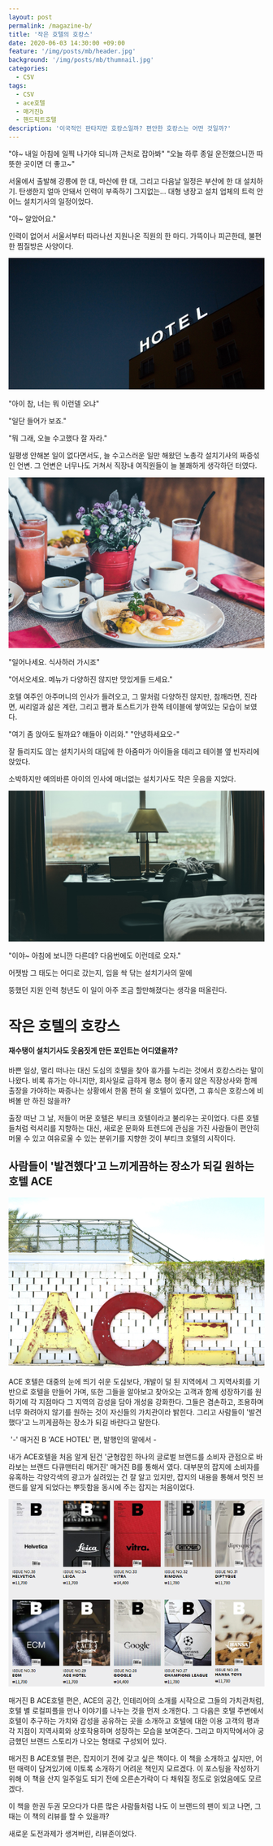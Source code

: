 ```yaml
---
layout: post
permalink: /magazine-b/
title: '작은 호텔의 호캉스'
date: 2020-06-03 14:30:00 +09:00
feature: '/img/posts/mb/header.jpg'
background: '/img/posts/mb/thumnail.jpg'
categories:
  - CSV
tags:
  - CSV
  - ace호텔
  - 매거진b
  - 핸드픽트호텔
description: '이국적인 판타지만 호캉스일까? 편안한 호캉스는 어떤 것일까?'
---
```


"야~ 내일 아침에 일찍 나가야 되니까 근처로 잡아봐"
"오늘 하루 종일 운전했으니깐 따뜻한 곳이면 더 좋고~"

 서울에서 출발해 강릉에 한 대, 마산에 한 대, 그리고 다음날 일정은 부산에 한 대 설치하기.
 탄생한지 얼마 안돼서 인력이 부족하기 그지없는...
 대형 냉장고 설치 업체의 트럭 안 어느 설치기사의 일정이었다.

"아~ 알았어요."

인력이 없어서 서울서부터 따라나선 지원나온 직원의 한 마디.
가뜩이나 피곤한데, 불편한 찜질방은 사양이다.

![호텔](/img/posts/mb/01.jpg)

"아이 참, 너는 뭐 이런델 오냐"

"일단 들어가 보죠."

"뭐 그래, 오늘 수고했다 잘 자라."

일평생 안해본 일이 없다면서도, 늘 수고스러운 일만 해왔던 노총각 설치기사의 짜증섞인 언변.
그 언변은 너무나도 거쳐서 직장내 여직원들이 늘 불쾌하게 생각하던 터였다.

![호텔](/img/posts/mb/04.jpg)

"일어나세요. 식사하러 가시죠"



"어서오세요. 메뉴가 다양하진 않지만 맛있게들 드세요."

호텔 여주인 아주머니의 인사가 들려오고, 그 말처럼 다양하진 않지만,
참깨라면, 진라면, 씨리얼과 삶은 계란, 그리고 쨈과 토스트기가 한쪽 테이블에 쌓여있는 모습이 보였다.

"여기 좀 앉아도 될까요? 얘들아 이리와."
"안녕하세요오-"

잘 들리지도 않는 설치기사의 대답에 한 아줌마가 아이들을 데리고 테이블 옆 빈자리에 앉았다.

소박하지만 예의바른 아이의 인사에 매너없는 설치기사도 작은 웃음을 지었다.

![호텔](/img/posts/mb/03.jpg)

"이야~ 아침에 보니깐 다른데? 다음번에도 이런데로 오자."

어젯밤 그 태도는 어디로 갔는지, 입을 싹 닦는 설치기사의 말에

뚱했던 지원 인력 청년도 이 일이 아주 조금 할만해졌다는 생각을 떠올린다.



# 작은 호텔의 호캉스

#### 재수탱이 설치기사도 웃음짓게 만든 포인트는 어디였을까?

 바쁜 일상, 멀리 떠나는 대신 도심의 호텔을 찾아 휴가를 누리는 것에서 호캉스라는 말이 나왔다. 비록 휴가는 아니지만, 회사일로 급하게 평소 평이 좋지 않은 직장상사와 함께 출장을 가야하는 짜증나는 상황에서 한몸 편히 쉴 호텔이 있다면, 그 휴식은 호캉스에 비벼볼 만 하진 않을까?

 출장 떠난 그 날, 저들이 머문 호텔은 부티크 호텔이라고 불리우는 곳이었다. 다른 호텔들처럼 럭셔리를 지향하는 대신, 새로운 문화와 트렌드에 관심을 가진 사람들이 편안히 머물 수 있고 여유로울 수 있는 분위기를 지향한 것이 부티크 호텔의 시작이다.



## 사람들이 '발견했다'고 느끼게끔하는 장소가 되길 원하는 호텔 ACE

 ![ACE호텔](/img/posts/mb/05.jpg)

 ACE 호텔은 대중의 눈에 띄기 쉬운 도심보다, 개발이 덜 된 지역에서 그 지역사회를 기반으로 호텔을 만들어 가며, 또한 그들을 알아보고 찾아오는 고객과 함께 성장하기를 원하기에 각 지점마다 그 지역의 감성을 담아 개성을 강화한다. 그들은 겸손하고, 조용하며 너무 화려아지 않기를 원하는 것이 자신들의 가치관이라 밝힌다. 그리고 사람들이 '발견했다'고 느끼게끔하는 장소가 되길 바란다고 말한다.

​	'-' 매거진 B 'ACE HOTEL' 편, 발행인의 말에서 -



 내가 ACE호텔을 처음 알게 된건 '균형잡힌 하나의 글로벌 브랜드를 소비자 관점으로 바라보는 브랜드 다큐맨터리 매거진' 매거진 B를 통해서 였다. 대부분의 잡지에 소비자를 유혹하는 각양각색의 광고가 실려있는 건 잘 알고 있지만, 잡지의 내용을 통해서 멋진 브랜드를 알게 되었다는 뿌듯함을 동시에 주는 잡지는 처음이었다.

 ![매거진B](/img/posts/mb/06.png)

 매거진 B ACE호텔 편은, ACE의 공간, 인테리어의 소개를 시작으로 그들의 가치관처럼, 호텔 별 로컬피플을 만나 이야기를 나누는 것을 먼저 소개한다. 그 다음은 호텔 주변에서 호텔이 추구하는 가치와 감성을 공유하는 곳을 소개하고 호텔에 대한 이용 고객의 평과 각 지점이 지역사회와 상호작용하며 성장하는 모습을 보여준다. 그리고 마지막에서야 궁금했던 브랜드 스토리가 나오는 형태로 구성되어 있다.  

 매거진 B ACE호텔 편은, 잡지이기 전에 갖고 싶은 책이다. 이 책을 소개하고 싶지만, 어떤 매력이 담겨있기에 이토록 소개하기 어려운 책인지 모르겠다. 이 포스팅을 작성하기 위해 이 책을 산지 일주일도 되기 전에 오른손가락이 다 채워질 정도로 읽었음에도 모르겠다.

 이 책을 한권 두권 모으다가 다른 많은 사람들처럼 나도 이 브랜드의 팬이 되고 나면, 그때는 이 책의 리뷰를 할 수 있을까?

새로운 도전과제가 생겨버린, 리뷰존이었다.
